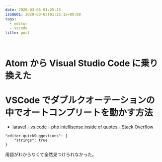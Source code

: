 ```yaml
---
date: 2020-03-05 01:25:15
iso8601: 2020-03-05T01:25:15+09:00
tags:
  - editor
  - vscode
title: post

---
```


# Atom から Visual Studio Code に乗り換えた
# VSCode でダブルクオーテーションの中でオートコンプリートを動かす方法

- [laravel - vs code - php intellisense inside of quotes - Stack Overflow](https://stackoverflow.com/questions/49862470/vs-code-php-intellisense-inside-of-quotes)

```
"editor.quickSuggestions": {
    "strings": true
}
```

用語がわからなくて全然見つけられなかった。
